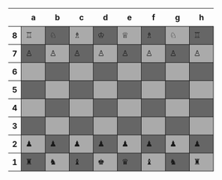 <html>
    <head>
        <title></title>
        <meta charset="UTF-8">
        <style>
            .chess-board { border-spacing: 0; border-collapse: collapse; }
            .chess-board th { padding: .5em; }
            .chess-board td { border: 1px solid; width: 2em; height: 2em; }
            .chess-board .light { background: #aaa; }
            .chess-board .dark { background: #666; }
        </style>
     </head>
       <body>
        <table class="chess-board">
            <tbody>
                <tr>
                    <th></th>
                    <th>a</th>
                    <th>b</th>
                    <th>c</th>
                    <th>d</th>
                    <th>e</th>
                    <th>f</th>
                    <th>g</th>
                    <th>h</th>
                </tr>
                <tr>
                    <th>8</th>
                    <td class="light">♖</td>
                    <td class="dark">♘</td>
                    <td class="light">♗</td>
                    <td class="dark">♔</td>
                    <td class="light">♕</td>
                    <td class="dark">♗</td>
                    <td class="light">♘</td>
                    <td class="dark">♖</td>
                </tr>
                <tr>
                    <th>7</th>
                    <td class="dark">♙</td>
                    <td class="light">♙</td>
                    <td class="dark">♙</td>
                    <td class="light">♙</td>
                    <td class="dark">♙</td>
                    <td class="light">♙</td>
                    <td class="dark">♙</td>
                    <td class="light">♙</td>
                </tr>
                <tr>
                    <th>6</th>
                    <td class="light"></td>
                    <td class="dark"></td>
                    <td class="light"></td>
                    <td class="dark"></td>
                    <td class="light"></td>
                    <td class="dark"></td>
                    <td class="light"></td>
                    <td class="dark"></td>
                </tr>
                <tr>
                    <th>5</th>
                    <td class="dark"></td>
                    <td class="light"></td>
                    <td class="dark"></td>
                    <td class="light"></td>
                    <td class="dark"></td>
                    <td class="light"></td>
                    <td class="dark"></td>
                    <td class="light"></td>
                </tr>
                <tr>
                    <th>4</th>
                    <td class="light"></td>
                    <td class="dark"></td>
                    <td class="light"></td>
                    <td class="dark"></td>
                    <td class="light"></td>
                    <td class="dark"></td>
                    <td class="light"></td>
                    <td class="dark"></td>
                </tr>
                <tr>
                    <th>3</th>
                    <td class="dark"></td>
                    <td class="light"></td>
                    <td class="dark"></td>
                    <td class="light"></td>
                    <td class="dark"></td>
                    <td class="light"></td>
                    <td class="dark"></td>
                    <td class="light"></td>
                </tr>
                <tr>
                    <th>2</th>
                    <td class="light">♟</td>
                    <td class="dark">♟</td>
                    <td class="light">♟</td>
                    <td class="dark">♟</td>
                    <td class="light">♟</td>
                    <td class="dark">♟</td>
                    <td class="light">♟</td>
                    <td class="dark">♟</td>
                </tr>
                <tr>
                    <th>1</th>
                    <td class="dark">♜</td>
                    <td class="light">♞</td>
                    <td class="dark">♝</td>
                    <td class="light">♚</td>
                    <td class="dark">♛</td>
                    <td class="light">♝</td>
                    <td class="dark">♞</td>
                    <td class="light">♜</td>
                </tr>
            </tbody>
        </table>
    </body>
</html>